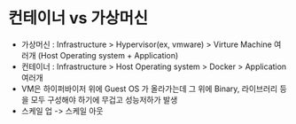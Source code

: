 
# 컨테이너 vs 가상머신
- 가상머신 : Infrastructure > Hypervisor(ex, vmware) > Virture Machine 여러개 (Host Operating system + Application) 
- 컨테이너 : Infrastructure > Host Operating system > Docker > Application 여러개
- VM은 하이퍼바이저 위에 Guest OS 가 올라가는데 그 위에 Binary, 라이브러리 등을 모두 구성해야 하기에 무겁고 성능저하가 발생
- 스케일 업 -> 스케일 아웃
